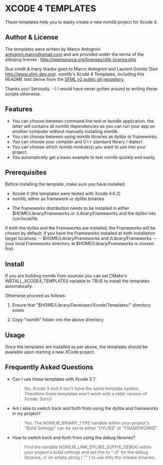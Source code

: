 XCODE 4 TEMPLATES
=================

These templates help you to easily create a new nomlib project for Xcode 4.

Author & License
----------------

The templates were written by Marco Antognini <antognini.marco@gmail.com> and are provided under the terms of the zlib/png license : http://opensource.org/licenses/zlib-license.php

Due credit & many thanks goes to Marco Antognini and Laurent Gomila (See http://www.sfml-dev.org).
nomlib's Xcode 4 Templates, including this README text derive from the [SFML v2
public git repository](https://github.com/LaurentGomila/SFML).

Thanks you! Seriously. :-) I would have never gotten around to writing these
scripts otherwise.

Features
--------

 * You can choose between command line tool or bundle application, the latter will contains all nomlib dependencies so you can run your app on another computer without manually installing nomlib.
 * You can choose between using nomlib libraries as dylibs or frameworks.
 * You can choose your compiler and C++ standard library / dialect.
 * <strikethrough>You can choose which nomlib module(s) you want to use into your project.</strikethrough>
 * You automatically get a basic example to test nomlib quickly and easily.

Prerequisites
-------------

Before installing the template, make sure you have installed:

 - Xcode 4 (the templates were tested with Xcode 4.6.2)
 - nomlib, either as framework or dylibs binaries

* The frameworks distribution needs to be installed in either $HOME/Library/Frameworks or /Library/Frameworks and the dylibs into /usr/local/lib.

If both the dylibs and the Frameworks are installed, the Frameworks will be chosen by default; if you have the Frameworks installed at both installation target locations -- $HOME/Library/Frameworks and /Library/Frameworks -- your local Frameworks directory at $HOME/Library/Frameworks is chosen first.

Install
-------

If you are building nomlib from sources you can set CMake's INSTALL_XCODE4_TEMPLATES variable to TRUE to install the templates automatically.

Otherwise proceed as follows:

  1. Ensure that "$HOME/Library/Developer/Xcode/Templates/" directory exists

  2. Copy "nomlib" folder into the above directory.

Usage
-----

Once the templates are installed as per above, the templates should be available
upon starting a new XCode project.

Frequently Asked Questions
--------------------------

  * Can I use these templates with Xcode 3 ?
    > No, Xcode 3 and 4 don't have the same template system. Therefore these templates won't work with a older version of Xcode. Sorry!

  * Am I able to switch back and forth from using the dylibs and frameworks in my project?
    > Yes. The NOMLIB_BINARY_TYPE variable within your project's "Build Settings" can be set to either "DYLIBS" or "FRAMEWORKS".

  * How to switch back and forth from using the debug libraries?
    > Find the variable NOMLIB_LINK_DYLIBS_SUFFIX_DEBUG within your project's build settings and set this to "-d" for the debug libraries, or an empty string ( "" ) to use only the release binaries.

